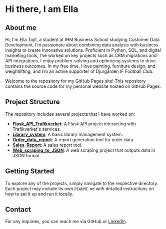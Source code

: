 # Hi there, I am Ella 

## About me
Hi, I'm Ella Tojit, a student at IHM Business School studying Customer Data Development. I’m passionate about combining data analysis with business insights to create innovative solutions. Proficient in Python, SQL, and digital marketing tools, I’ve worked on key projects such as CRM migrations and API integrations. I enjoy problem-solving and optimizing systems to drive business outcomes. In my free time, I love painting, furniture design, and weightlifting, and I’m an active supporter of Djurgården IF Football Club.

Welcome to the repository for my GitHub Pages site! This repository contains the source code for my personal website hosted on GitHub Pages.

## Project Structure

The repository includes several projects that I have worked on:

- **[Flask_API_Trafikverket](https://github.com/ellatoj1/ellatoj1.github.io/tree/main/Flask_API_Trafikverket)**: A Flask API project interacting with Trafikverket's services.
- **[Library_system](https://github.com/ellatoj1/ellatoj1.github.io/tree/main/Library_system%20)**: A basic library management system.
- **[Order_data_report](https://github.com/ellatoj1/ellatoj1.github.io/tree/main/Order_data_report)**: A report generation tool for order data.
- **[Sales_Report](https://github.com/ellatoj1/ellatoj1.github.io/tree/main/Sales_Report)**: A sales report tool.
- **[Web_scraping_to_JSON](https://github.com/ellatoj1/ellatoj1.github.io/tree/main/Web_scraping_to_JSON)**: A web scraping project that outputs data in JSON format.

## Getting Started

To explore any of the projects, simply navigate to the respective directory. Each project may include its own `README.md` with detailed instructions on how to set it up and run it locally.

## Contact

For any inquiries, you can reach me via GitHub or [LinkedIn](https://www.linkedin.com/in/ellatojit/).



